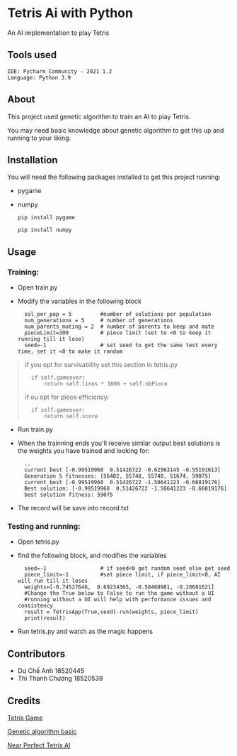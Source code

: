 # Tetris Ai with Python

An AI implementation to play Tetris

## Tools used

    IDE: Pycharm Community - 2021 1.2
    Language: Python 3.9
## About
This project used genetic algorithm to train an AI to play Tetris.

You may need basic knowledge about genetic algorithm to get this up and running to your liking.

## Installation
You will need the following packages installed to get this project running:
* pygame 
* numpy
  
      pip install pygame
  
      pip install numpy

## Usage
### Training:

- Open train.py
- Modify the variables in the following block 
  

        sol_per_pop = 5         #number of solutions per population 
        num_generations = 5     # number of generations
        num_parents_mating = 2  # number of parents to keep and mate
        pieceLimit=300          # piece limit (set to <0 to keep it running till it lose)
        seed=-1                 # set seed to get the same test every time, set it <0 to make it random 
> if you opt for survivability set this section in tetris.py
> 
>       if self.gameover:
>           return self.lines * 1000 + self.nbPiece
> 
> if ou opt for piece efficiency:
> 
>       if self.gameover:
>           return self.score
- Run train.py
- When the trainning ends you'll receive similar output
  best solutions is the weights you have trained and looking for:
        
        ..
        current best [-0.99519968  0.51426722 -0.62563145 -0.55191613]
        Generation 5 fitnesses: [56402, 55748, 55748, 51674, 59075]
        current best [-0.99519968  0.51426722 -1.50641223 -0.66819176]
        Best solution: [-0.99519968  0.51426722 -1.50641223 -0.66819176]
        best solution fitness: 59075
- The record will be save into record.txt
### Testing and running:
- Open tetris.py
- find the following block, and modifies the variables

        seed=-1                 # if seed<0 get random seed else get seed
        piece_limit=-1          #set piece limit, if piece_limit<0, AI will run till it loses
        weights=[-0.74527646,  0.69234365, -0.58460981, -0.28681621]
        #Change the True below to False to run the game without a UI
        #running without a UI will help with performance issues and consistency
        result = TetrisApp(True,seed).run(weights, piece_limit)
        print(result)
  
- Run tetris.py and watch as the magic happens

## Contributors

- Dư Chế Anh 18520445
- Thi Thanh Chương 18520539


## Credits
[Tetris Game](https://gist.github.com/silvasur/565419/7e044a90eb97eb67d600b2fb776000ba36f6fcc9 )

[Genetic algorithm basic](https://towardsdatascience.com/genetic-algorithm-implementation-in-python-5ab67bb124a6)

[Near Perfect Tetris AI](https://codemyroad.wordpress.com/2013/04/14/tetris-ai-the-near-perfect-player/)
